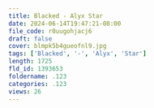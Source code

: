 ```yaml
---
title: Blacked - Alyx Star
date: 2024-06-14T19:47:21-08:00
file_code: r0uugohjacj6
draft: false
cover: blmpk5b4gueofnl9.jpg
tags: ['Blacked', '-', 'Alyx', 'Star']
length: 1725
fld_id: 1393653
foldername: .123
categories: .123
views: 26
---
```

